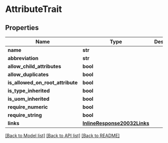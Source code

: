 # AttributeTrait

## Properties
Name | Type | Description | Notes
------------ | ------------- | ------------- | -------------
**name** | **str** |  | [optional] 
**abbreviation** | **str** |  | [optional] 
**allow_child_attributes** | **bool** |  | [optional] 
**allow_duplicates** | **bool** |  | [optional] 
**is_allowed_on_root_attribute** | **bool** |  | [optional] 
**is_type_inherited** | **bool** |  | [optional] 
**is_uom_inherited** | **bool** |  | [optional] 
**require_numeric** | **bool** |  | [optional] 
**require_string** | **bool** |  | [optional] 
**links** | [**InlineResponse20032Links**](InlineResponse20032Links.md) |  | [optional] 

[[Back to Model list]](../README.md#documentation-for-models) [[Back to API list]](../README.md#documentation-for-api-endpoints) [[Back to README]](../README.md)


